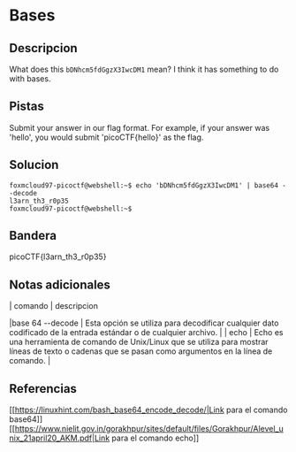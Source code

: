 
# Bases

## Descripcion

What does this `bDNhcm5fdGgzX3IwcDM1` mean? I think it has something to do with bases.

## Pistas

Submit your answer in our flag format. For example, if your answer was 'hello', you would submit 'picoCTF{hello}' as the flag.

## Solucion

```bash()
foxmcloud97-picoctf@webshell:~$ echo 'bDNhcm5fdGgzX3IwcDM1' | base64 --decode
l3arn_th3_r0p35
foxmcloud97-picoctf@webshell:~$ 
```

## Bandera

picoCTF{l3arn_th3_r0p35}

## Notas adicionales

| comando | descripcion


|base 64 --decode | Esta opción se utiliza para decodificar cualquier dato codificado de la entrada estándar o de cualquier archivo. |
| echo | Echo es una herramienta de comando de Unix/Linux que se utiliza para mostrar líneas de texto o cadenas que se pasan como argumentos en la línea de comando. |
## Referencias
[[https://linuxhint.com/bash_base64_encode_decode/|Link para el comando base64]]
[[https://www.nielit.gov.in/gorakhpur/sites/default/files/Gorakhpur/Alevel_unix_21april20_AKM.pdf|Link para el comando echo]]
